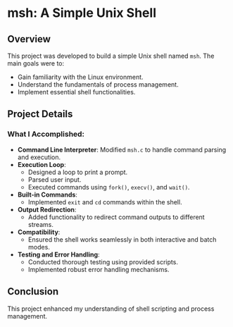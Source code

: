 # msh: A Simple Unix Shell

## Overview
This project was developed to build a simple Unix shell named `msh`. The main goals were to:
- Gain familiarity with the Linux environment.
- Understand the fundamentals of process management.
- Implement essential shell functionalities.

## Project Details

### What I Accomplished:
- **Command Line Interpreter**: Modified `msh.c` to handle command parsing and execution.
- **Execution Loop**:
  - Designed a loop to print a prompt.
  - Parsed user input.
  - Executed commands using `fork()`, `execv()`, and `wait()`.
- **Built-in Commands**:
  - Implemented `exit` and `cd` commands within the shell.
- **Output Redirection**:
  - Added functionality to redirect command outputs to different streams.
- **Compatibility**:
  - Ensured the shell works seamlessly in both interactive and batch modes.
- **Testing and Error Handling**:
  - Conducted thorough testing using provided scripts.
  - Implemented robust error handling mechanisms.

## Conclusion
This project enhanced my understanding of shell scripting and process management.